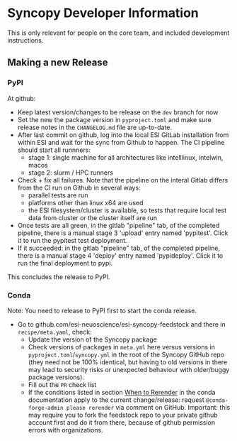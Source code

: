 # Syncopy Developer Information

This is only relevant for people on the core team, and included development instructions.

## Making a new Release

### PyPI

At github:

* Keep latest version/changes to be release on the `dev` branch for now
* Set the new the package version in `pyproject.toml` and make sure release notes in the `CHANGELOG.md` file are up-to-date.
* After last commit on github, log into the local ESI GitLab installation from within ESI and wait for the sync from Github to happen. The CI pipeline should start all runnners:
  - stage 1: single machine for all architectures like intelllinux, intelwin, macos
  - stage 2: slurm / HPC runners
* Check + fix all failures. Note that the pipeline on the interal Gitlab differs from the CI run on Github in several ways:
  - parallel tests are run
  - platforms other than linux x64 are used
  - the ESI filesystem/cluster is available, so tests that require local test data from cluster or the cluster itself are run
* Once tests are all green, in the gitlab "pipeline" tab, of the completed pipeline, there is a manual stage 3 'upload' entry named 'pypitest'. Click it to run the pypitest test deployment.
* If it succeeded: in the gitlab "pipeline" tab, of the completed pipeline, there is a manual stage 4 'deploy' entry named 'pypideploy'. Click it to run the final deployment to pypi.

This concludes the release to PyPI.

### Conda

Note: You need to release to PyPI first to start the conda release.

* Go to github.com/esi-neuoscience/esi-syncopy-feedstock and there in `recipe/meta.yaml`, check:
   - Update the version of the Syncopy package
   - Check versions of packages in `meta.yml` here versus versions in `pyproject.toml`/`syncopy.yml` in the root of the Syncopy GitHub repo (they need not be 100% identical, but having to old versions in there may lead to security risks or unexpected behaviour with older/buggy package versions).
   - Fill out the `PR` check list
   - If the conditions listed in section [When to Rerender](https://conda-forge.org/docs/maintainer/updating_pkgs.html#when-to-rerender) in the conda documentation apply to the current change/release: request `@conda-forge-admin please rerender` via comment on GitHub. Important: this may require you to fork the feedstock repo to your private github account first and do it from there, because of github permission errors with organizations.